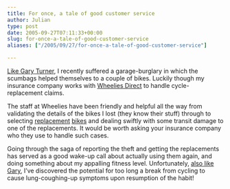 ```yaml
---
title: For once, a tale of good customer service
author: Julian
type: post
date: 2005-09-27T07:11:33+00:00
slug: for-once-a-tale-of-good-customer-service 
aliases: ["/2005/09/27/for-once-a-tale-of-good-customer-service"]

---
```

[Like Gary Turner][1], I recently suffered a garage-burglary in which the scumbags helped themselves to a couple of bikes. Luckily though my insurance company works with [Wheelies Direct][2] to handle cycle-replacement claims.

The staff at Wheelies have been friendly and helpful all the way from validating the details of the bikes I lost (they know their stuff) through to selecting [replacement][3] [bikes][4] and dealing swiftly with some transit damage to one of the replacements. It would be worth asking your insurance company who they use to handle such cases.

Going through the saga of reporting the theft and getting the replacements has served as a good wake-up call about actually using them again, and doing something about my appalling fitness level. Unfortunately, [also like Gary][5], I&#8217;ve discovered the potential for too long a break from cycling to cause lung-coughing-up symptoms upon resumption of the habit!

 [1]: https://weblog.garyturner.net/archives/001807.html
 [2]: https://www.wheelies.co.uk/
 [3]: https://www.wheelies.co.uk/bikesNew/bikeDetail.asp?ID=843&supplier=SPECIALIZED
 [4]: https://www.wheelies.co.uk/bikesNew/bikeDetail.asp?ID=1536&supplier=SPECIALIZED
 [5]: https://weblog.garyturner.net/archives/001830.html